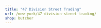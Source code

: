 ```yaml
---
title: "47 Division Street Trading"
url: /new-york/47-division-street-trading/
shop: butcher
---
```

